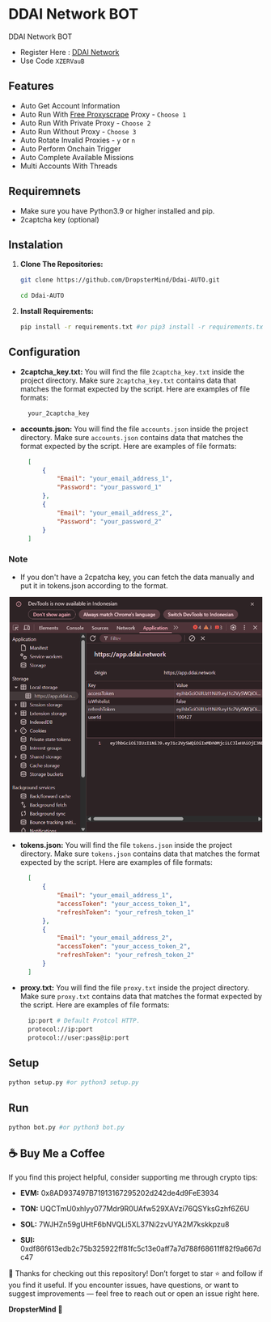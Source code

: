 # DDAI Network BOT
DDAI Network BOT

- Register Here : [DDAI Network](https://app.ddai.network/register?ref=XZERVauB)
- Use Code `XZERVauB`

## Features

  - Auto Get Account Information
  - Auto Run With [Free Proxyscrape](https://proxyscrape.com/free-proxy-list) Proxy - `Choose 1`
  - Auto Run With Private Proxy - `Choose 2`
  - Auto Run Without Proxy - `Choose 3`
  - Auto Rotate Invalid Proxies - `y` or `n`
  - Auto Perform Onchain Trigger
  - Auto Complete Available Missions
  - Multi Accounts With Threads

## Requiremnets

- Make sure you have Python3.9 or higher installed and pip.
- 2captcha key (optional)

## Instalation

1. **Clone The Repositories:**
   ```bash
   git clone https://github.com/DropsterMind/Ddai-AUTO.git
   ```
   ```bash
   cd Ddai-AUTO
   ```

2. **Install Requirements:**
   ```bash
   pip install -r requirements.txt #or pip3 install -r requirements.txt
   ```

## Configuration

- **2captcha_key.txt:** You will find the file `2captcha_key.txt` inside the project directory. Make sure `2captcha_key.txt` contains data that matches the format expected by the script. Here are examples of file formats:
  ```bash
    your_2captcha_key
  ```

- **accounts.json:** You will find the file `accounts.json` inside the project directory. Make sure `accounts.json` contains data that matches the format expected by the script. Here are examples of file formats:
  ```json
    [
        {
            "Email": "your_email_address_1",
            "Password": "your_password_1"
        },
        {
            "Email": "your_email_address_2",
            "Password": "your_password_2"
        }
    ]
  ```

### Note

- If you don't have a 2cpatcha key, you can fetch the data manually and put it in tokens.json according to the format.

<div style="text-align: center;">
  <img src="image.png" alt="Image" width="500"/>
</div>
  
- **tokens.json:** You will find the file `tokens.json` inside the project directory. Make sure `tokens.json` contains data that matches the format expected by the script. Here are examples of file formats:
  ```json
    [
        {
            "Email": "your_email_address_1",
            "accessToken": "your_access_token_1",
            "refreshToken": "your_refresh_token_1"
        },
        {
            "Email": "your_email_address_2",
            "accessToken": "your_access_token_2",
            "refreshToken": "your_refresh_token_2"
        }
    ]
  ```

- **proxy.txt:** You will find the file `proxy.txt` inside the project directory. Make sure `proxy.txt` contains data that matches the format expected by the script. Here are examples of file formats:
  ```bash
    ip:port # Default Protcol HTTP.
    protocol://ip:port
    protocol://user:pass@ip:port
  ```

## Setup

```bash
python setup.py #or python3 setup.py
```

## Run

```bash
python bot.py #or python3 bot.py
```

## ☕ Buy Me a Coffee

If you find this project helpful, consider supporting me through crypto tips:

- **EVM:** 0x8AD937497B71913167295202d242de4d9FeE3934

- **TON:** UQCTmU0xhlyy077Mdr9R0UAfw529XAVzi76QSYksGzhf6Z6U

- **SOL:** 7WJHZn59gUHtF6bNVQLi5XL37Ni2zvUYA2M7kskkpzu8

- **SUI:** 0xdf86f613edb2c75b325922ff81fc5c13e0aff7a7d788f68611ff82f9a667dc47

🙏 Thanks for checking out this repository!
Don’t forget to star ⭐ and follow if you find it useful.
If you encounter issues, have questions, or want to suggest improvements — feel free to reach out or open an issue right here.

**DropsterMind 🧠**
